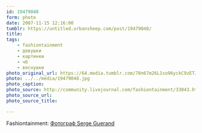 ```yaml
---
id: 19479048
form: photo
date: 2007-11-15 12:16:00
tumblr: https://untitled.urbansheep.com/post/19479048/
title:
tags:
    - fashiontainment
    - девушки
    - картинки
    - чб
    - веснушки
photo_original_url: https://64.media.tumblr.com/78n67m26L1so96yckC9zETJH_1280.jpg
photo: ../../media/19479048.jpg
photo_caption:
photo_source: http://community.livejournal.com/fashiontainment/33043.html
photo_source_url:
photo_source_title:

---
```


<p>Fashiontainment: <a href="http://community.livejournal.com/fashiontainment/33043.html">Фотограф Serge Guerand</a></p>
